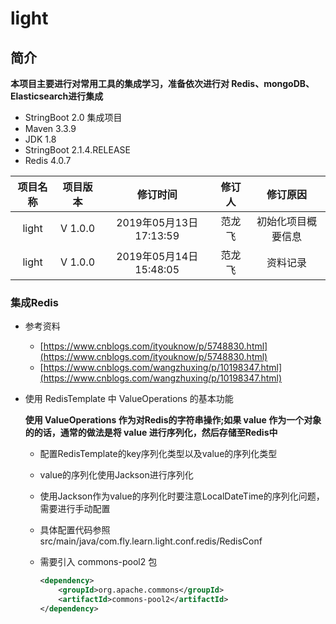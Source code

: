 # light

## 简介

**本项目主要进行对常用工具的集成学习，准备依次进行对 Redis、mongoDB、Elasticsearch进行集成**

* StringBoot 2.0 集成项目
* Maven 3.3.9
* JDK 1.8
* StringBoot 2.1.4.RELEASE
* Redis 4.0.7

| 项目名称 | 项目版本 | 修订时间 | 修订人 | 修订原因 |
|:------:| :------: | :------: | :------: | :------: |
| light | V 1.0.0 | 2019年05月13日17:13:59 | 范龙飞 | 初始化项目概要信息 |
| light | V 1.0.0 | 2019年05月14日15:48:05 | 范龙飞 | 资料记录 |

### 集成Redis

* 参考资料
    
    * [https://www.cnblogs.com/ityouknow/p/5748830.html](https://www.cnblogs.com/ityouknow/p/5748830.html)
    * [https://www.cnblogs.com/wangzhuxing/p/10198347.html](https://www.cnblogs.com/wangzhuxing/p/10198347.html)

* 使用 RedisTemplate 中 ValueOperations 的基本功能

    **使用 ValueOperations 作为对Redis的字符串操作;如果 value 作为一个对象的的话，通常的做法是将 value 进行序列化，然后存储至Redis中**
    
    * 配置RedisTemplate的key序列化类型以及value的序列化类型
    
    * value的序列化使用Jackson进行序列化
    
    * 使用Jackson作为value的序列化时要注意LocalDateTime的序列化问题，需要进行手动配置
    
    * 具体配置代码参照 src/main/java/com.fly.learn.light.conf.redis/RedisConf 
    
    * 需要引入 commons-pool2 包
        ```xml
        <dependency>
            <groupId>org.apache.commons</groupId>
            <artifactId>commons-pool2</artifactId>
        </dependency>
        ```